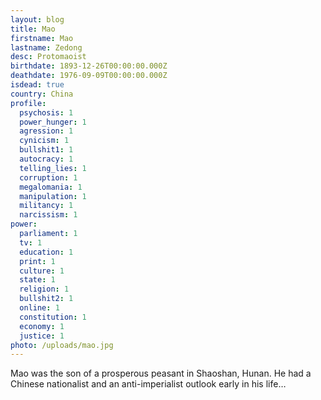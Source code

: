 ```yaml
---
layout: blog
title: Mao
firstname: Mao
lastname: Zedong
desc: Protomaoist
birthdate: 1893-12-26T00:00:00.000Z
deathdate: 1976-09-09T00:00:00.000Z
isdead: true
country: China
profile:
  psychosis: 1
  power_hunger: 1
  agression: 1
  cynicism: 1
  bullshit1: 1
  autocracy: 1
  telling_lies: 1
  corruption: 1
  megalomania: 1
  manipulation: 1
  militancy: 1
  narcissism: 1
power:
  parliament: 1
  tv: 1
  education: 1
  print: 1
  culture: 1
  state: 1
  religion: 1
  bullshit2: 1
  online: 1
  constitution: 1
  economy: 1
  justice: 1
photo: /uploads/mao.jpg
---
```

Mao was the son of a prosperous peasant in Shaoshan, Hunan. He had a Chinese nationalist and an anti-imperialist outlook early in his life…